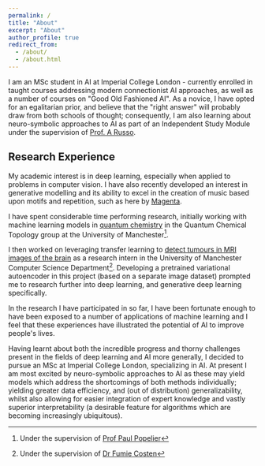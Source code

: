 ```yaml
---
permalink: /
title: "About"
excerpt: "About"
author_profile: true
redirect_from: 
  - /about/
  - /about.html
---
```

I am an MSc student in AI at Imperial College London - currently enrolled in taught courses addressing modern connectionist AI approaches, 
as well as a number of courses on "Good Old Fashioned AI". As a novice, I have opted for an egalitarian prior, and believe that the 
"right answer" will probably draw from both schools of thought; consequently, I am also learning about neuro-symbolic approaches to AI 
as part of an Independent Study Module under the supervision of [Prof. A Russo](https://wp.doc.ic.ac.uk/arusso/).

## Research Experience
My academic interest is in deep learning, especially when applied to problems in computer vision. I have also recently developed an interest 
in generative modelling and its ability to excel in the creation of music based upon motifs and repetition, such as here 
by [Magenta](https://magenta.tensorflow.org/transformer-autoencoder). 

I have spent considerable time performing research, initially working with machine learning models in 
[quantum chemistry](publication/2019-02-topological-compression) in the Quantum Chemical Topology group at the University of Manchester[^1].

I then worked on leveraging transfer learning to [detect tumours in MRI images of the brain](files/projects/Alex_Spies-DESY_summer_essay.pdf) 
as a research intern in the University of Manchester Computer Science Department[^2]. Developing a pretrained variational 
autoencoder in this project (based on a separate image dataset) prompted me to research further into deep learning, and generative deep learning 
specifically.

In the research I have participated in so far, I have been fortunate enough to have been exposed to a number of applications of 
machine learning and I feel that these experiences have illustrated the potential of AI to improve people's lives.

Having learnt about both the incredible progress and thorny challenges present in the fields of deep learning and AI more generally, 
I decided to pursue an MSc at Imperial College London, specializing in AI. At present I am most excited by neuro-symbolic approaches to AI 
as these may yield models which address the shortcomings of both methods individually; yielding greater data efficiency, and 
(out of distribution) generalizability, whilst also allowing for easier integration of expert knowledge and vastly superior 
interpretability (a desirable feature for algorithms which are becoming increasingly ubiquitous).

[^1]: Under the supervision of [Prof Paul Popelier](https://scholar.google.com/citations?user=VlFNR0wAAAAJ&hl=en)
[^2]: Under the supervision of [Dr Fumie Costen](https://www.research.manchester.ac.uk/portal/fumie.costen.html)